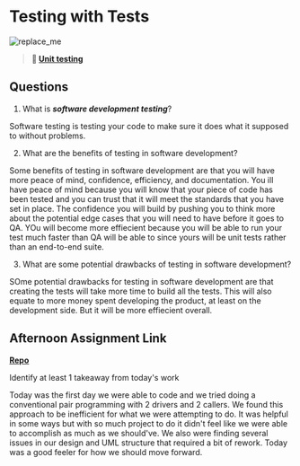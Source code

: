 # Testing with Tests

![replace_me](https://codeworks.blob.core.windows.net/public/assets/img/illustrations/placeholder.svg)

> **📖 [Unit testing](https://codeworksacademy.com/fs-student-guide/resources/wk8-9/03-Unit-Testing)**

## Questions

1. What is ***software development testing***?

Software testing is testing your code to make sure it does what it supposed to without problems. 

2. What are the benefits of testing in software development?

Some benefits of testing in software development are that you will have more peace of mind, confidence, efficiency, and documentation. You ill have peace of mind because you will know that your piece of code has been tested and you can trust that it will meet the standards that you have set in place. The confidence you will build by pushing you to think more about the potential edge cases that you will need to have before it goes to QA. YOu will become more effiecient because you will be able to run your test much faster than QA will be able to since yours will be unit tests rather than an end-to-end suite.

3. What are some potential drawbacks of testing in software development?

SOme potential drawbacks for testing in software development are that creating the tests will take more time to build all the tests. This will also equate to more money spent developing the product, at least on the development side. But it will be more effiecient overall. 

## Afternoon Assignment Link

**[Repo](https://github.com/Alexmquan/<ASSIGNMENT_REPO>)**

Identify at least 1 takeaway from today's work

Today was the first day we were able to code and we tried doing a conventional pair programming with 2 drivers and 2 callers. We found this approach to be inefficient for what we were attempting to do. It was helpful in some ways but with so much project to do it didn't feel like we were able to accomplish as much as we should've. We also were finding several issues in our design and UML structure that required a bit of rework. Today was a good feeler for how we should move forward. 